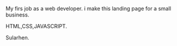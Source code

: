 My firs job as a web developer. i make this landing page for a small business.

HTML,CSS,JAVASCRIPT.

Sularhen.
